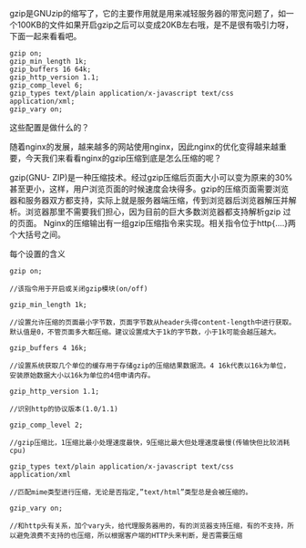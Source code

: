 gzip是GNUzip的缩写了，它的主要作用就是用来减轻服务器的带宽问题了，如一个100KB的文件如果开启gzip之后可以变成20KB左右哦，是不是很有吸引力呀，下面一起来看看吧。


    gzip on;
    gzip_min_length 1k;
    gzip_buffers 16 64k;
    gzip_http_version 1.1;
    gzip_comp_level 6;
    gzip_types text/plain application/x-javascript text/css application/xml;
    gzip_vary on;
 


这些配置是做什么的？

随着nginx的发展，越来越多的网站使用nginx，因此nginx的优化变得越来越重要，今天我们来看看nginx的gzip压缩到底是怎么压缩的呢？

gzip(GNU- ZIP)是一种压缩技术。经过gzip压缩后页面大小可以变为原来的30%甚至更小，这样，用户浏览页面的时候速度会块得多。gzip的压缩页面需要浏览 器和服务器双方都支持，实际上就是服务器端压缩，传到浏览器后浏览器解压并解析。浏览器那里不需要我们担心，因为目前的巨大多数浏览器都支持解析gzip 过的页面。
Nginx的压缩输出有一组gzip压缩指令来实现。相关指令位于http{….}两个大括号之间。
 

每个设置的含义

    gzip on;
    
    //该指令用于开启或关闭gzip模块(on/off)
    
    gzip_min_length 1k;
    
    //设置允许压缩的页面最小字节数，页面字节数从header头得content-length中进行获取。默认值是0，不管页面多大都压缩。建议设置成大于1k的字节数，小于1k可能会越压越大。
    
    gzip_buffers 4 16k;
    
    //设置系统获取几个单位的缓存用于存储gzip的压缩结果数据流。4 16k代表以16k为单位，安装原始数据大小以16k为单位的4倍申请内存。
    
    gzip_http_version 1.1;
    
    //识别http的协议版本(1.0/1.1)
    
    gzip_comp_level 2;
    
    //gzip压缩比，1压缩比最小处理速度最快，9压缩比最大但处理速度最慢(传输快但比较消耗cpu)
    
    gzip_types text/plain application/x-javascript text/css application/xml
    
    //匹配mime类型进行压缩，无论是否指定,”text/html”类型总是会被压缩的。
    
    gzip_vary on;
    
    //和http头有关系，加个vary头，给代理服务器用的，有的浏览器支持压缩，有的不支持，所以避免浪费不支持的也压缩，所以根据客户端的HTTP头来判断，是否需要压缩
